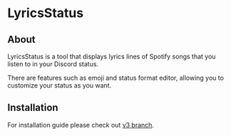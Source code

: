 # LyricsStatus

## About

LyricsStatus is a tool that displays lyrics lines of Spotify songs that you listen to in your Discord status.

There are features such as emoji and status format editor, allowing you to customize your status as you want.

## Installation

For installation guide please check out [v3 branch](https://github.com/OvalQuilter/lyrics-status/tree/v3).
